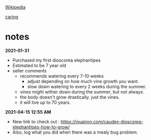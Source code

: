 

[Wikipedia](https://en.wikipedia.org/wiki/Dioscorea_elephantipes)

[caring](https://gardenbeast.com/dioscorea-elephantipes-guide/)

# notes

**2021-01-31**

- Purchased my first dioscorea elephantipes
- Estimated to be 7 year old
- seller comments
    - recommends watering every 7-10 weeks
        - adjust depending on how much vine growth you want.
        - slow down watering to every 2 weeks during the summer.
    - vines might wither down during the summer, but not always.
    - the body doesn't grow drastically. just the vines.
    - it will live up to 70 years.

**2021-04-15 12:55 AM**
- New link to check out : https://inuairon.com/caudex-dioscorea-elephantipes-how-to-grow/
- Also, log what you did when there was a mealy bug problem. 
